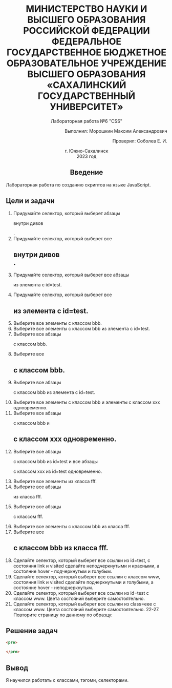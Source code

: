 <h1 align="center"> МИНИСТЕРСТВО НАУКИ И ВЫСШЕГО ОБРАЗОВАНИЯ РОССИЙСКОЙ ФЕДЕРАЦИИ ФЕДЕРАЛЬНОЕ ГОСУДАРСТВЕННОЕ БЮДЖЕТНОЕ ОБРАЗОВАТЕЛЬНОЕ УЧРЕЖДЕНИЕ ВЫСШЕГО ОБРАЗОВАНИЯ «САХАЛИНСКИЙ ГОСУДАРСТВЕННЫЙ УНИВЕРСИТЕТ»</h1>

<p align="center">Лабораторная работа №6 "CSS" </p>

<p align="right">Выполнил: Морошкин Максим Александрович</p>
<p align="right">Проверил: Соболев Е. И.</p>

<p align="center">г. Южно-Сахалинск <br> 2023 год</p>

<h2 align="center">Введение</h2>
<p align="justify">Лабораторная работа по созданию скриптов на языке JavaScript.</p>

<h2>Цели и задачи</h2>

1.	Придумайте селектор, который выберет абзацы <p> внутри дивов <div>.
2.	Придумайте селектор, который выберет все <h2> внутри дивов <div>.
3.	Придумайте селектор, который выберет все абзацы <p> из элемента с id=test.
4.	Придумайте селектор, который выберет все <h2> из элемента с id=test.
5.	Выберите все элементы с классом bbb.
6.	Выберите все элементы с классом bbb из элемента с id=test.
7.	Выберите все абзацы <p> с классом bbb.
8.	Выберите все <h2> с классом bbb.
9.	Выберите все абзацы <p> с классом bbb из элемента с id=test.
10.	Выберите все элементы с классом bbb и элементы с классом xxx одновременно.
11.	Выберите все абзацы <p> с классом bbb и <h2> с классом xxx одновременно.
12.	Выберите все абзацы <p> с классом bbb из id=test и все абзацы <p> с классом xxx из id=test одновременно.
13.	Выберите все элементы из класса fff.
14.	Выберите все абзацы <p> из класса fff.
15.	Выберите все абзацы <p> с классом fff.
16.	Выберите все элементы с классом bbb из класса fff.
17.	Выберите все <h2> с классом bbb из класса fff.
18.	Сделайте селектор, который выберет все ссылки из id=test, с состояния link и visited сделайте неподчеркнутыми и красными, а состояние hover - подчеркнутым и голубым.
19.	 Сделайте селектор, который выберет все ссылки с классом www, состояния link и visited сделайте подчеркнутыми и голубыми, а состояние hover - неподчеркнутым.
20.	 Сделайте селектор, который выберет все ссылки из id=test с классом www. Цвета состояний выберите самостоятельно.
21.	 Сделайте селектор, который выберет все ссылки из class=eee с классом www. Цвета состояний выберите самостоятельно.
22-27. Повторите страницу по данному по образцу:

<h2>Решение задач</h2>


```html
<pre>

</pre>
```

<h2>Вывод</h2>
Я научился работать с классами, тэгоми, селекторами.
